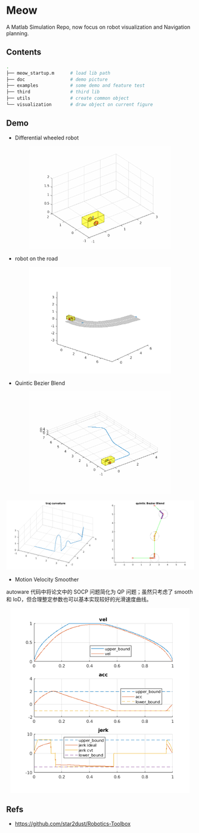 # Meow
A Matlab Simulation Repo, now focus on robot visualization and Navigation planning.

## Contents

```sh
.
├── meow_startup.m      # load lib path
├── doc                 # demo picture
├── examples            # some demo and feature test
├── third               # third lib
├── utils               # create common object
└── visualization       # draw object on current figure
```

## Demo
- Differential wheeled robot

<p align="center">
    <img width="380" src="doc/demo_kinetic.gif">
</p>

- robot on the road

<p align="center">
    <img width="380" src="doc/robot_diff_demo.png">
</p>

- Quintic Bezier Blend

<p align="center">
    <img width="380" src="doc/demo_path_blend.gif">
</p>
<p align="center">
    <img width="750" src="doc/demo_path_blend_bezier.png">
</p>

- Motion Velocity Smoother

autoware 代码中将论文中的 SOCP 问题简化为 QP 问题；虽然只考虑了 smooth 和 IoD，但合理整定参数也可以基本实现较好的光滑速度曲线。

<p align="center">
    <img width="480" src="doc/demo_jerk_smooth.png">
</p>


## Refs
- https://github.com/star2dust/Robotics-Toolbox
